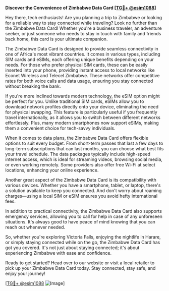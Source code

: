 **Discover the Convenience of Zimbabwe Data Card [[TG💪+ @esim1088](https://t.me/s/esim1088)]**

Hey there, tech enthusiasts! Are you planning a trip to Zimbabwe or looking for a reliable way to stay connected while traveling? Look no further than the Zimbabwe Data Card! Whether you're a business traveler, an adventure seeker, or just someone who needs to stay in touch with family and friends back home, this card is your ultimate companion.

The Zimbabwe Data Card is designed to provide seamless connectivity in one of Africa's most vibrant countries. It comes in various types, including SIM cards and eSIMs, each offering unique benefits depending on your needs. For those who prefer physical SIM cards, these can be easily inserted into your phone, providing instant access to local networks like Econet Wireless and Telecel Zimbabwe. These networks offer competitive rates for both voice calls and data usage, ensuring you stay connected without breaking the bank.

If you're more inclined towards modern technology, the eSIM option might be perfect for you. Unlike traditional SIM cards, eSIMs allow you to download network profiles directly onto your device, eliminating the need for physical swapping. This feature is particularly useful if you frequently travel internationally, as it allows you to switch between different networks effortlessly. Plus, many modern smartphones now support eSIMs, making them a convenient choice for tech-savvy individuals.

When it comes to data plans, the Zimbabwe Data Card offers flexible options to suit every budget. From short-term passes that last a few days to long-term subscriptions that can last months, you can choose what best fits your travel schedule. The data packages typically include high-speed internet access, which is ideal for streaming videos, browsing social media, or even working remotely. Some providers also offer free Wi-Fi at select locations, enhancing your online experience.

Another great aspect of the Zimbabwe Data Card is its compatibility with various devices. Whether you have a smartphone, tablet, or laptop, there's a solution available to keep you connected. And don't worry about roaming charges—using a local SIM or eSIM ensures you avoid hefty international fees.

In addition to practical connectivity, the Zimbabwe Data Card also supports emergency services, allowing you to call for help in case of any unforeseen situations. It's always good to have peace of mind knowing that you can reach out whenever needed.

So, whether you're exploring Victoria Falls, enjoying the nightlife in Harare, or simply staying connected while on the go, the Zimbabwe Data Card has got you covered. It's not just about staying connected; it's about experiencing Zimbabwe with ease and confidence.

Ready to get started? Head over to our website or visit a local retailer to pick up your Zimbabwe Data Card today. Stay connected, stay safe, and enjoy your journey!

[[TG💪+ @esim1088](https://t.me/s/esim1088) ![Image](https://i.postimg.cc/Y0z9fWf4/image.png)]